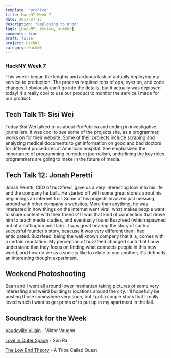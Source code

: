 ```yaml
---
template: "archive"
title: HackNY Week 7
date: 2017-07-17
description: "Deploying to prod"
tags: [HackNY, review, summer]
comments: true
draft: false
project: HackNY
category: HackNY
---
```


### HackNY Week 7

This week I began the lengthy and arduous task of actually deploying my service to production. The process required tons of ops, eyes on, and code changes. I obviously can't go into the details, but it actually was deployed today! It's really cool to use our product to monitor the service i made for our product.

## Tech Talk 11: Sisi Wei

Today Sisi Wei talked to us about ProPublica and coding in investigative journalism. It was cool to see some of the projects she, as a programmer, works on for their website. Some of their projects include scraping and analyzing medical documents to get information on good and bad doctors for different procedures at American hospital. She emphasized the importance of programming in modern journalism, underlining the key roles programmers are going to make in the future of media. 

## Tech Talk 12: Jonah Peretti

Jonah Peretti, CEO of buzzfeed, gave us a very interesting look into his life and the company he built. He started off with some great storeis about his beginnings an internet troll. Some of his projects involved just messing around with other company's websites. More than anything, he was interested in how things on the internet went viral; what makes people want to share content with their friends? It was that kind of connection that drove him to teach media studies, and eventually found Buzzfeed (which spawned out of a huffington post lab). It was great hearing the story of such a succesful founder's story, beacuse it was very different than i had anticipated. Buzzfeed, being the well known company that it is, comes with a certain reputation. My perception of buzzfeed changed such that I now understand that they focus on finding what connects people in this new world, and how do we as a society like to relate to one another; it's definetly an interesting thought experiment.

## Weekend Photoshooting

Sean and I went all around lower manhattan taking pictures of some very interesting and weird buildings/ locations around the city. I'll hopefully be posting those somewhere very soon, but I got a couple shots that I really loved which i want to get prints of to put up in my apartment in the fall.



## Soundtrack for the Week

[Vaudeville Villain](https://www.youtube.com/watch?v=xOYkjt9F81c) - Viktor Vaughn

[Love in Outer Space](https://www.youtube.com/watch?v=5wHj67QHeTQ) - Sun Ra

[The Low End Theory](https://www.youtube.com/watch?v=L1Zqol7ARCk) - A Tribe Called Quest

